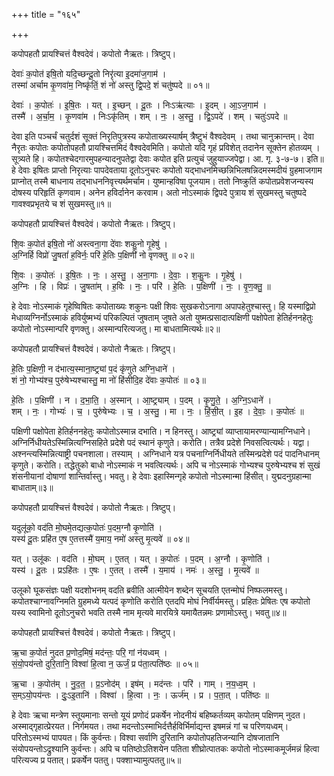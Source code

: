 +++
title = "१६५"

+++


कपोपहतौ प्रायश्चित्तं वैश्वदेवं। कपोतो नैऋतः। त्रिष्टुप्।

देवाः॑ क॒पोत॑ इषि॒तो यदि॒च्छन्दू॒तो निरृ॑त्या इ॒दमा॑ज॒गाम॑ ।  
तस्मा॑ अर्चाम कृ॒णवा॑म॒ निष्कृ॑तिं॒ शं नो॑ अस्तु द्वि॒पदे॒ शं चतु॑ष्पदे ॥ ०१॥

देवाः॑ । क॒पोतः॑ । इ॒षि॒तः । यत् । इ॒च्छन् । दू॒तः । निःऽऋ॑त्याः । इ॒दम् । आ॒ऽज॒गाम॑ ।  
तस्मै॑ । अ॒र्चा॒म॒ । कृ॒णवा॑म । निःऽकृ॑तिम् । शम् । नः॒ । अ॒स्तु॒ । द्वि॒ऽपदे॑ । शम् । चतुः॑ऽपदे ॥

देवा इति पञ्चर्चं चतुर्दशं सूक्तं निरृतिपुत्रस्य कपोताख्यस्यार्षम् त्रैष्टुभं वैश्वदेवम् । तथा चानुक्रान्तम्। देवा नैरृतः कपोतः कपोतोपहतौ प्रायश्चित्तमिदं वैश्वदेवमिति। कपोतो यदि गृहं प्रविशेत् तदानेन सूक्तेन होतव्यम् । सूत्र्यते हि। कपोतश्चेदगारमुपहन्यादनुपतेद्वा देवाः कपोत इति प्रत्युचं जुहुयाज्जपेद्वा। आ. गृ. ३-७-७। इति॥हे देवाः इषितः प्राप्तो निरृत्याः पापदेवताया दूतोऽनुचरः कपोतो यद्भाधनमिच्छन्निभिलषन्निदमस्मदीयं ग्रुहमाजगाम प्राप्नोत् तस्मै बाधनाय तद्भाधननिवृत्त्यर्थमर्चाम। युष्मान्हविषा पूजयाम। ततो निष्क्रुतिं कपोतप्रवेशजन्यस्य दोषस्य परिहृतिं कृणवाम। अनेन हविर्दानेन करवाम। अतो नोऽस्माकं द्विपदे पुत्राय शं सुखमस्तु चतुष्पदे गावश्वप्रभृतये च शं सुखमस्तु॥१॥

कपोपहतौ प्रायश्चित्तं वैश्वदेवं। कपोतो नैऋतः। त्रिष्टुप्।

शि॒वः क॒पोत॑ इषि॒तो नो॑ अस्त्वना॒गा दे॑वाः शकु॒नो गृ॒हेषु॑ ।  
अ॒ग्निर्हि विप्रो॑ जु॒षतां॑ ह॒विर्नः॒ परि॑ हे॒तिः प॒क्षिणी॑ नो वृणक्तु ॥ ०२॥

शि॒वः । क॒पोतः॑ । इ॒षि॒तः । नः॒ । अ॒स्तु॒ । अ॒ना॒गाः । दे॒वाः॒ । श॒कु॒नः । गृ॒हेषु॑ ।  
अ॒ग्निः । हि । विप्रः॑ । जु॒षता॑म् । ह॒विः । नः॒ । परि॑ । हे॒तिः । प॒क्षिणी॑ । नः॒ । वृ॒ण॒क्तु॒ ॥

हे देवाः नोऽस्माकं गृहेष्विषितः कपोताख्यः शकुनः पक्षी शिवः सुखकरोऽनागा अपापहेतुश्चास्तु। हि यस्माद्विप्रो मेधाव्यग्निर्नोऽस्माकं हविर्युष्मभ्यं परिकल्पितं जुषताम् जुषते अतो युष्मत्प्रसादात्पक्षिणी पक्षोपेता हेतिर्हननहेतुः कपोतो नोऽस्मान्परि वृणक्तु। अस्मान्परित्यजतु। मा बाधतामित्यर्थः॥२॥

कपोपहतौ प्रायश्चित्तं वैश्वदेवं। कपोतो नैऋतः। त्रिष्टुप्।

हे॒तिः प॒क्षिणी॒ न द॑भात्य॒स्माना॒ष्ट्र्यां प॒दं कृ॑णुते अग्नि॒धाने॑ ।  
शं नो॒ गोभ्य॑श्च॒ पुरु॑षेभ्यश्चास्तु॒ मा नो॑ हिंसीदि॒ह दे॑वाः क॒पोतः॑ ॥ ०३॥

हे॒तिः । प॒क्षिणी॑ । न । द॒भा॒ति॒ । अ॒स्मान् । आ॒ष्ट्र्याम् । प॒दम् । कृ॒णु॒ते॒ । अ॒ग्नि॒ऽधाने॑ ।  
शम् । नः॒ । गोभ्यः॑ । च॒ । पुरु॑षेभ्यः । च॒ । अ॒स्तु॒ । मा । नः॒ । हिं॒सी॒त् । इ॒ह । दे॒वाः॒ । क॒पोतः॑ ॥

पक्षिणी पक्षोपेता हेतिर्हननहेतुः कपोतोऽस्मान्न दभाति। न हिनस्तु। आष्ट्र्यां व्याप्तायामरण्यान्यामग्निधाने। अग्निर्निधीयतेऽस्मिन्नित्यग्निसहिते प्रदेशे पदं स्थानं कृणुते। करोति। तत्रैव प्रदेशे निवसत्वित्यर्थः। यद्वा। अश्नन्त्यस्मिन्नित्याष्ट्री पचनशाला। तस्याम् । अग्निधाने यत्र पचनाग्निर्निधीयते तस्मिन्प्रदेशे पदं पादनिधानम् कृणुते। करोति। तद्धेतुको बाधो नोऽस्माकं न भवत्वित्यर्थः। अपि च नोऽस्माकं गोभ्यश्च पुरुषेभ्यश्च शं सुखं शंसनीयानां दोषाणां शान्तिर्वास्तु। भवतु। हे देवाः इहास्मिन्गृहे कपोतो नोऽस्मान्मा हिंसीत्। युद्मदनुग्रहान्मा बाधाताम्॥३॥

कपोपहतौ प्रायश्चित्तं वैश्वदेवं। कपोतो नैऋतः। त्रिष्टुप्।

यदुलू॑को॒ वद॑ति मो॒घमे॒तद्यत्क॒पोतः॑ प॒दम॒ग्नौ कृ॒णोति॑ ।  
यस्य॑ दू॒तः प्रहि॑त ए॒ष ए॒तत्तस्मै॑ य॒माय॒ नमो॑ अस्तु मृ॒त्यवे॑ ॥ ०४॥

यत् । उलू॑कः । वद॑ति । मो॒घम् । ए॒तत् । यत् । क॒पोतः॑ । प॒दम् । अ॒ग्नौ । कृ॒णोति॑ ।  
यस्य॑ । दू॒तः । प्रऽहि॑तः । ए॒षः । ए॒तत् । तस्मै॑ । य॒माय॑ । नमः॑ । अ॒स्तु॒ । मृ॒त्यवे॑ ॥

उलूको घूकसंज्ञः पक्षी यदशोभनम् वदति ब्रवीति आत्मीयेन शब्देन सूचयति एतन्मोघं निष्फलमस्तु। कपोतश्चाग्नावग्निमति ग्रुहमध्ये यत्पदं कृणोति करोति एतदपि मोघं निर्वीर्यमस्तु। प्रहितः प्रेषितः एष कपोतो यस्य स्वामिनो दूतोऽनुचरो भवति तस्मै नाम मृत्यवे मारयित्रे यमायैतन्नमः प्रणामोऽस्तु। भवतु॥४॥

कपोपहतौ प्रायश्चित्तं वैश्वदेवं। कपोतो नैऋतः। त्रिष्टुप्।

ऋ॒चा क॒पोतं॑ नुदत प्र॒णोद॒मिषं॒ मद॑न्तः॒ परि॒ गां न॑यध्वम् ।  
सं॒यो॒पय॑न्तो दुरि॒तानि॒ विश्वा॑ हि॒त्वा न॒ ऊर्जं॒ प्र प॑ता॒त्पति॑ष्ठः ॥ ०५॥

ऋ॒चा । क॒पोत॑म् । नु॒द॒त॒ । प्र॒ऽनोद॑म् । इष॑म् । मद॑न्तः । परि॑ । गाम् । न॒य॒ध्व॒म् ।  
स॒म्ऽयो॒पय॑न्तः । दुः॒ऽइ॒तानि॑ । विश्वा॑ । हि॒त्वा । नः॒ । ऊर्ज॑म् । प्र । प॒ता॒त् । पति॑ष्ठः ॥

हे देवाः ऋचा मन्त्रेण स्तूयमानाः सन्तो यूयं प्रणोदं प्रकर्षेन नोदनीयं बहिष्कर्तव्यम् कपोतम् पक्षिणम् नुदत। अस्माद्गृहात्प्रेरयत। निर्गमयत। तथा मदन्तोऽस्माभिर्दत्तैर्हविर्भिर्माद्यन्त इषमन्नं गां च परिणयध्वम्। परितोऽस्मभ्यं पापयत। किं कुर्वन्तः। विश्वा सर्वाणि दुरितानि कपोतोपहतिजन्यानि दोषजातानि संयोपयन्तोऽद्रुश्यानि कुर्वन्तः। अपि च पतिष्ठोऽतिशयेन पतिता शीघ्रोत्पातकः कपोतो नोऽस्माकमूर्जमन्नं हित्वा परित्यज्य प्र पतात्। प्रकर्षेन पततु। पक्शाभ्यामुत्पततु॥५॥